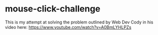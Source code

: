 # mouse-click-challenge
This is my attempt at solving the problem outlined by Web Dev Cody in his video here: https://www.youtube.com/watch?v=A0BmLYHLPZs
